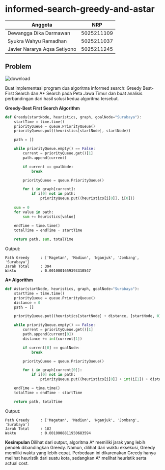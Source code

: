 # informed-search-greedy-and-astar

| Anggota                      | NRP        |
| ---------------------------- |:----------:|
| Dewangga Dika Darmawan       | 5025211109 |
| Syukra Wahyu Ramadhan        | 5025211037 |
| Javier Nararya Aqsa Setiyono | 5025211245 |

## Problem

![download](https://user-images.githubusercontent.com/108203648/226158650-1c6dfdfd-daa4-4eb0-887f-a6e53a12d40f.png)

Buat implementasi program dua algoritma informed search: Greedy Best-First Search dan A* Search pada Peta Jawa Timur dan buat analisis perbandingan dari hasil solusi kedua algoritma tersebut.

<b>Greedy-Best First Search Algorithm</b>

```py
def Greedy(startNode, heuristics, graph, goalNode="Surabaya"):
    startTime = time.time()
    priorityQueue = queue.PriorityQueue()
    priorityQueue.put((heuristics[startNode], startNode))

    path = []

    while priorityQueue.empty() == False:
        current = priorityQueue.get()[1]
        path.append(current)

        if current == goalNode:
            break

        priorityQueue = queue.PriorityQueue()

        for i in graph[current]:
            if i[0] not in path:
                priorityQueue.put((heuristics[i[0]], i[0]))
    
    sum = 0
    for value in path:
        sum += heuristics[value]
    
    endTime = time.time()
    totalTime = endTime - startTime

    return path, sum, totalTime
```
Output:
```
Path Greedy     : ['Magetan', 'Madiun', 'Nganjuk', 'Jombang', 'Surabaya']
Jarak Total     : 394
Waktu           : 0.0010001659393310547
```

<b>A* Algorithm</b>

```py
def Astar(startNode, heuristics, graph, goalNode="Surabaya"):
    startTime = time.time()
    priorityQueue = queue.PriorityQueue()
    distance = 0
    path = []

    priorityQueue.put((heuristics[startNode] + distance, [startNode, 0]))

    while priorityQueue.empty() == False:
        current = priorityQueue.get()[1]
        path.append(current[0])
        distance += int(current[1])

        if current[0] == goalNode:
            break

        priorityQueue = queue.PriorityQueue()

        for i in graph[current[0]]:
            if i[0] not in path:
                priorityQueue.put((heuristics[i[0]] + int(i[1]) + distance, i))

    endTime = time.time()
    totalTime = endTime - startTime

    return path, totalTime
```
Output:
```
Path Greedy     : ['Magetan', 'Madiun', 'Nganjuk', 'Jombang', 'Surabaya']
Jarak Total     : 182
Waktu           : 0.0010008811950683594
```

<b>Kesimpulan</b>
Dilihat dari output, algoritma A* memiliki jarak yang lebih pendek dibandingkan Greedy. Namun, dilihat dari waktu eksekusi, Greedy memiliki waktu yang lebih cepat. Perbedaan ini dikarenakan Greedy hanya melihat heuristik dari suatu kota, sedangkan A* melihat heuristik serta actual cost.